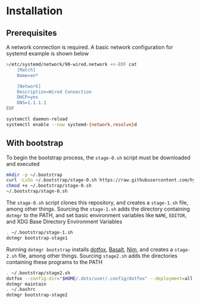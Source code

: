 # Installation

## Prerequisites

A network connection is required. A basic network configuration for systemd example is shown below

```sh
>/etc/systemd/network/90-wired.network <<-EOF cat
	[Match]
	Name=en*

	[Network]
	Description=Wired Connection
	DHCP=yes
	DNS=1.1.1.1
EOF

systemctl daemon-reload
systemctl enable --now systemd-{network,resolve}d
```

## With bootstrap

To begin the bootstrap process, the `stage-0.sh` script must be downloaded and executed

```sh
mkdir -p ~/.bootstrap
curl -LsSo ~/.bootstrap/stage-0.sh https://raw.githubusercontent.com/hyperupcall/dots/main/bootstrap/stage-0.sh
chmod +x ~/.bootstrap/stage-0.sh
~/.bootstrap/stage-0.sh
```

The `stage-0.sh` script clones this repository, and creates a `stage-1.sh` file, among other things. Sourcing the `stage-1.sh` adds the directory containing `dotmgr` to the PATH, and set basic environment variables like `NAME`, `EDITOR`, and XDG Base Directory Environment Variables

```sh
. ~/.bootstrap/stage-1.sh
dotmgr bootstrap-stage1
```

Running `dotmgr bootstrap` installs [dotfox](https://github.com/hyperupcall/dotfox), [Basalt](https://github.com/hyperupcall/basalt), [Nim](https://nim-lang.org), and creates a `stage-2.sh` file, among other things. Sourcing `stage2.sh` adds the directories containing these programs to the PATH

```sh
. ~/.bootstrap/stage2.sh
dotfox --config-dir="$HOME/.dots/user/.config/dotfox" --deployment=all.sh deploy
dotmgr maintain
. ~/.bashrc
dotmgr bootstrap-stage2
```
